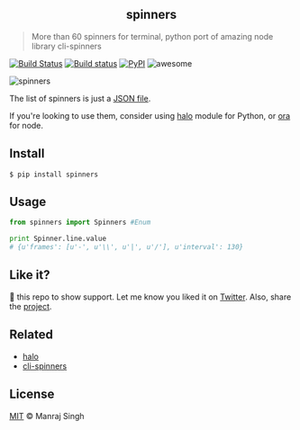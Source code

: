 <h2 align="center">
  spinners
</h2>

> More than 60 spinners for terminal, python port of amazing node library cli-spinners

[![Build Status](https://travis-ci.org/ManrajGrover/py-spinners.svg?branch=master)](https://travis-ci.org/ManrajGrover/py-spinners) [![Build status](https://ci.appveyor.com/api/projects/status/8g2ar5pg5810t831?svg=true)](https://ci.appveyor.com/project/ManrajGrover/py-spinners) [![PyPI](https://img.shields.io/pypi/v/spinners.svg)](https://github.com/ManrajGrover/py-spinners) ![awesome](https://img.shields.io/badge/awesome-yes-green.svg)

![spinners](https://github.com/ManrajGrover/py-spinners/blob/master/assets/spinners.gif)

The list of spinners is just a [JSON file](https://github.com/sindresorhus/cli-spinners/blob/dac4fc6571059bb9e9bc204711e9dfe8f72e5c6f/spinners.json).

If you're looking to use them, consider using [halo](https://github.com/ManrajGrover/halo) module for Python, or [ora](https://github.com/sindresorhus/ora) for node.

## Install

```shell
$ pip install spinners
```

## Usage

```py
from spinners import Spinners #Enum

print Spinner.line.value
# {u'frames': [u'-', u'\\', u'|', u'/'], u'interval': 130}
```

## Like it?

:star2: this repo to show support. Let me know you liked it on [Twitter](https://twitter.com/manrajsgrover).
Also, share the [project](https://twitter.com/intent/tweet?url=https%3A%2F%2Fgithub.com%2FManrajGrover%2Fpy-spinners&via=manrajsgrover&text=Checkout%20%23spinners%20-%20%23python%20wrapper%20for%20amazing%20node%20library%20%23cli-spinners%20&hashtags=github%2C%20pypi).

## Related

* [halo](https://github.com/ManrajGrover/halo)
* [cli-spinners](https://github.com/sindresorhus/cli-spinners)

## License
[MIT](https://github.com/ManrajGrover/py-spinners/blob/master/LICENSE) © Manraj Singh

